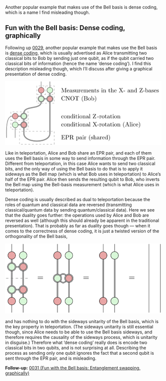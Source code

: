 Another popular example that makes use of the Bell basis is dense coding, which is a name I find misleading though.

## Fun with the Bell basis: Dense coding, graphically

Following up [0029](/blog/0029/), another popular example that makes use the Bell basis is [dense coding](https://en.wikipedia.org/wiki/Superdense_coding), which is usually advertised as Alice transmitting two classical bits to Bob by sending just one qubit, as if the qubit carried two classical bits of information (hence the name ‘dense coding’).
I find this description misleading though, which I’ll discuss after giving a graphical presentation of dense coding.

![Dense coding](dense_coding.svg)

Like in teleportation, Alice and Bob share an EPR pair, and each of them uses the Bell basis in some way to send information through the EPR pair.
Different from teleportation, in this case Alice wants to send two classical bits, and the only way of using the Bell basis to do that is to apply it sideways as the Bell map (which is what Bob uses in teleportation) to Alice’s half of the EPR pair.
Alice then sends the resulting qubit to Bob, who inverts the Bell map using the Bell-basis measurement (which is what Alice uses in teleportation).

Dense coding is usually described as dual to teleportation because the roles of quantum and classical data are reversed (transmitting classical/quantum data by sending quantum/classical data).
Here we see that the duality goes further: the operations used by Alice and Bob are reversed as well (although this should already be apparent in the traditional presentation).
That is probably as far as duality goes though — when it comes to the correctness of dense coding, it is just a twisted version of the orthogonality of the Bell basis,

![Bell basis](Bell_basis.svg)

and has nothing to do with the sideways unitarity of the Bell basis, which is the key property in teleportation.
(The sideways unitarity is still essential though, since Alice needs to be able to use the Bell basis sideways, and therefore requires the causality of the sideways process, which is unitarity in disguise.)
Therefore what ‘dense coding’ really does is encode two classical bits in two qubits, and is not surprising at all.
Describing the process as sending only one qubit ignores the fact that a second qubit is sent through the EPR pair, and is misleading.

**Follow-up:** [0031 (Fun with the Bell basis: Entanglement swapping, graphically)](/blog/0031/)
